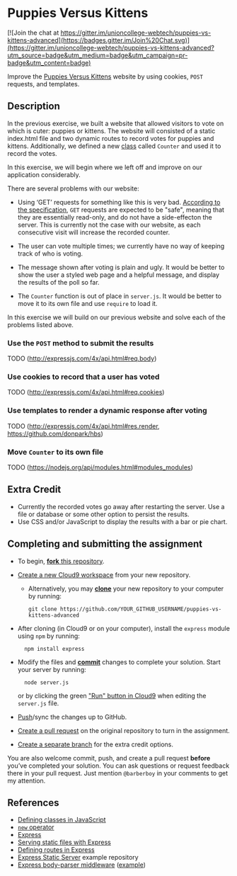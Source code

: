 Puppies Versus Kittens
======================

[![Join the chat at https://gitter.im/unioncollege-webtech/puppies-vs-kittens-advanced](https://badges.gitter.im/Join%20Chat.svg)](https://gitter.im/unioncollege-webtech/puppies-vs-kittens-advanced?utm_source=badge&utm_medium=badge&utm_campaign=pr-badge&utm_content=badge)

Improve the [Puppies Versus Kittens][previous] website by using cookies, `POST`
requests, and templates.

[previous]: https://github.com/unioncollege-webtech/puppies-vs-kittens

Description
-----------

In the previous exercise, we built a website that allowed visitors to vote on 
which is cuter: puppies or kittens. The website will consisted of a static
index.html file and two dynamic routes to record votes for puppies and kittens.
Additionally, we defined a new [class][classes] called `Counter` and used it
to record the votes.

In this exercise, we will begin where we left off and improve on our application
considerably.

There are several problems with our website:

* Using ‘GET’ requests for something like this is very bad. 
[According to the specification](https://tools.ietf.org/html/rfc7231#section-4.2.1),
`GET` requests are expected to be "safe", meaning that they are essentially 
read-only, and do not have a side-effecton the server. This is currently not the
case with our website, as each consecutive visit will increase the recorded 
counter.

* The user can vote multiple times; we currently have no way of keeping track of
who is voting.

* The message shown after voting is plain and ugly. It would be better to show
the user a styled web page and a helpful message, and display the results of
the poll so far.

* The `Counter` function is out of place in `server.js`. It would be better to
move it to its own file and use `require` to load it.

In this exercise we will build on our previous website and solve each of the
problems listed above.

### Use the `POST` method to submit the results

TODO (http://expressjs.com/4x/api.html#req.body)

### Use cookies to record that a user has voted

TODO (http://expressjs.com/4x/api.html#req.cookies)

### Use templates to render a dynamic response after voting

TODO (http://expressjs.com/4x/api.html#res.render, https://github.com/donpark/hbs)

### Move `Counter` to its own file

TODO (https://nodejs.org/api/modules.html#modules_modules)


Extra Credit
------------

* Currently the recorded votes go away after restarting the server. Use a file
or database or some other option to persist the results.
* Use CSS and/or JavaScript to display the results with a bar or pie chart.

Completing and submitting the assignment
----------------------------------------

- To begin, [**fork** this repository](https://guides.github.com/activities/forking/).
- [Create a new Cloud9 workspace](https://docs.c9.io/docs/setting-up-github-workspace)
  from your new repository.
  - Alternatively, you may [**clone**](http://gitref.org/creating/#clone) your
    new repository to your computer by running:

        git clone https://github.com/YOUR_GITHUB_USERNAME/puppies-vs-kittens-advanced

- After cloning (in Cloud9 or on your computer), install the `express`
  module using `npm` by running:

        npm install express

- Modify the files and [**commit**](http://gitref.org/basic/#commit) changes to
  complete your solution. Start your server by running:

        node server.js

  or by clicking the green ["Run" button in Cloud9](https://docs.c9.io/docs/run-an-application#section-method-1-use-the-run-panel)
  when editing the `server.js` file.
- [Push](http://gitref.org/remotes/#push)/sync the changes up to GitHub.
- [Create a pull request](https://help.github.com/articles/creating-a-pull-request) on the original repository to turn in the assignment.
- [Create a separate branch](http://gitref.org/branching/#branch) for the extra credit options.

You are also welcome commit, push, and create a pull request **before** you’ve 
completed your solution. You can ask questions or request feedback there in your
pull request. Just mention `@barberboy` in your comments to get my attention.

References
----------

* [Defining classes in JavaScript][classes]
* [`new` operator][new operator]
* [Express]
* [Serving static files with Express][Static]
* [Defining routes in Express][Dynamic]
* [Express Static Server] example repository
* [Express body-parser middleware][body-parser] ([example][body-parser example])

[server.js]: ./server.js
[classes]: https://developer.mozilla.org/en-US/docs/Web/JavaScript/Introduction_to_Object-Oriented_JavaScript#Custom_objects
[Express]: http://expressjs.com/4x/api.html
[Static]: http://expressjs.com/starter/static-files.html
[Dynamic]: http://expressjs.com/guide/routing.html
[Express Static Server]: https://github.com/unioncollege-webtech/express-static-server/blob/master/server.js#L3
[new operator]: https://developer.mozilla.org/en-US/docs/Web/JavaScript/Reference/Operators/new
[cookie-parser]: https://www.npmjs.com/package/cookie-parser
[body-parser]: https://www.npmjs.com/package/body-parser
[body-parser example]: https://github.com/expressjs/body-parser#expressconnect-top-level-generic